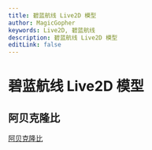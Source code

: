 ```yaml
---
title: 碧蓝航线 Live2D 模型
author: MagicGopher
keywords: Live2D, 碧蓝航线
description: 碧蓝航线 Live2D 模型
editLink: false
---
```


# 碧蓝航线 Live2D 模型

## 阿贝克隆比

[阿贝克隆比](./01-阿贝克隆比.md)